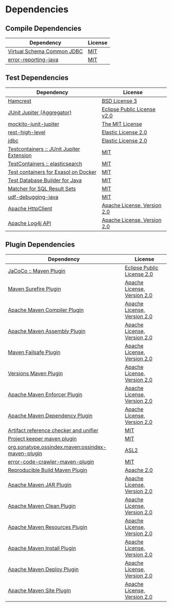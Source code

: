 <!-- @formatter:off -->
# Dependencies

## Compile Dependencies

| Dependency                      | License  |
| ------------------------------- | -------- |
| [Virtual Schema Common JDBC][0] | [MIT][1] |
| [error-reporting-java][2]       | [MIT][1] |

## Test Dependencies

| Dependency                                      | License                           |
| ----------------------------------------------- | --------------------------------- |
| [Hamcrest][4]                                   | [BSD License 3][5]                |
| [JUnit Jupiter (Aggregator)][6]                 | [Eclipse Public License v2.0][7]  |
| [mockito-junit-jupiter][8]                      | [The MIT License][9]              |
| [rest-high-level][10]                           | [Elastic License 2.0][11]         |
| [jdbc][10]                                      | [Elastic License 2.0][11]         |
| [Testcontainers :: JUnit Jupiter Extension][14] | [MIT][15]                         |
| [TestContainers :: elasticsearch][14]           | [MIT][15]                         |
| [Test containers for Exasol on Docker][18]      | [MIT][1]                          |
| [Test Database Builder for Java][20]            | [MIT][1]                          |
| [Matcher for SQL Result Sets][22]               | [MIT][1]                          |
| [udf-debugging-java][24]                        | [MIT][1]                          |
| [Apache HttpClient][26]                         | [Apache License, Version 2.0][27] |
| [Apache Log4j API][28]                          | [Apache License, Version 2.0][29] |

## Plugin Dependencies

| Dependency                                              | License                           |
| ------------------------------------------------------- | --------------------------------- |
| [JaCoCo :: Maven Plugin][30]                            | [Eclipse Public License 2.0][31]  |
| [Maven Surefire Plugin][32]                             | [Apache License, Version 2.0][29] |
| [Apache Maven Compiler Plugin][34]                      | [Apache License, Version 2.0][29] |
| [Apache Maven Assembly Plugin][36]                      | [Apache License, Version 2.0][29] |
| [Maven Failsafe Plugin][38]                             | [Apache License, Version 2.0][29] |
| [Versions Maven Plugin][40]                             | [Apache License, Version 2.0][29] |
| [Apache Maven Enforcer Plugin][42]                      | [Apache License, Version 2.0][29] |
| [Apache Maven Dependency Plugin][44]                    | [Apache License, Version 2.0][29] |
| [Artifact reference checker and unifier][46]            | [MIT][1]                          |
| [Project keeper maven plugin][48]                       | [MIT][1]                          |
| [org.sonatype.ossindex.maven:ossindex-maven-plugin][50] | [ASL2][27]                        |
| [error-code-crawler-maven-plugin][52]                   | [MIT][1]                          |
| [Reproducible Build Maven Plugin][54]                   | [Apache 2.0][27]                  |
| [Apache Maven JAR Plugin][56]                           | [Apache License, Version 2.0][29] |
| [Apache Maven Clean Plugin][58]                         | [Apache License, Version 2.0][29] |
| [Apache Maven Resources Plugin][60]                     | [Apache License, Version 2.0][29] |
| [Apache Maven Install Plugin][62]                       | [Apache License, Version 2.0][27] |
| [Apache Maven Deploy Plugin][64]                        | [Apache License, Version 2.0][27] |
| [Apache Maven Site Plugin][66]                          | [Apache License, Version 2.0][29] |

[48]: https://github.com/exasol/project-keeper-maven-plugin
[2]: https://github.com/exasol/error-reporting-java
[11]: https://raw.githubusercontent.com/elastic/elasticsearch/v7.16.2/licenses/ELASTIC-LICENSE-2.0.txt
[27]: http://www.apache.org/licenses/LICENSE-2.0.txt
[32]: https://maven.apache.org/surefire/maven-surefire-plugin/
[1]: https://opensource.org/licenses/MIT
[8]: https://github.com/mockito/mockito
[28]: https://logging.apache.org/log4j/2.x/log4j-api/
[38]: https://maven.apache.org/surefire/maven-failsafe-plugin/
[20]: https://github.com/exasol/test-db-builder-java
[40]: http://www.mojohaus.org/versions-maven-plugin/
[5]: http://opensource.org/licenses/BSD-3-Clause
[34]: https://maven.apache.org/plugins/maven-compiler-plugin/
[15]: http://opensource.org/licenses/MIT
[60]: https://maven.apache.org/plugins/maven-resources-plugin/
[0]: https://github.com/exasol/virtual-schema-common-jdbc
[10]: https://github.com/elastic/elasticsearch
[58]: https://maven.apache.org/plugins/maven-clean-plugin/
[31]: https://www.eclipse.org/legal/epl-2.0/
[18]: https://github.com/exasol/exasol-testcontainers
[30]: https://www.jacoco.org/jacoco/trunk/doc/maven.html
[9]: https://github.com/mockito/mockito/blob/main/LICENSE
[22]: https://github.com/exasol/hamcrest-resultset-matcher
[44]: https://maven.apache.org/plugins/maven-dependency-plugin/
[54]: http://zlika.github.io/reproducible-build-maven-plugin
[66]: https://maven.apache.org/plugins/maven-site-plugin/
[29]: https://www.apache.org/licenses/LICENSE-2.0.txt
[42]: https://maven.apache.org/enforcer/maven-enforcer-plugin/
[7]: https://www.eclipse.org/legal/epl-v20.html
[62]: http://maven.apache.org/plugins/maven-install-plugin/
[6]: https://junit.org/junit5/
[26]: http://hc.apache.org/httpcomponents-client
[50]: https://sonatype.github.io/ossindex-maven/maven-plugin/
[14]: https://testcontainers.org
[24]: https://github.com/exasol/udf-debugging-java
[4]: http://hamcrest.org/JavaHamcrest/
[64]: http://maven.apache.org/plugins/maven-deploy-plugin/
[46]: https://github.com/exasol/artifact-reference-checker-maven-plugin
[52]: https://github.com/exasol/error-code-crawler-maven-plugin
[56]: https://maven.apache.org/plugins/maven-jar-plugin/
[36]: https://maven.apache.org/plugins/maven-assembly-plugin/
